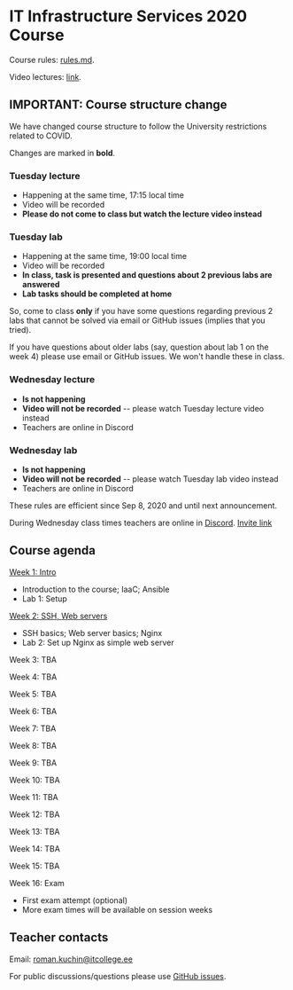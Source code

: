 # IT Infrastructure Services 2020 Course

Course rules: [rules.md](rules.md).

Video lectures: [link](https://echo360.org.uk/section/d36fa51a-ee53-42cd-885e-11a2d2fd0638/public).


## IMPORTANT: Course structure change

We have changed course structure to follow the University restrictions
related to COVID.

Changes are marked in **bold**.

### Tuesday lecture

 - Happening at the same time, 17:15 local time
 - Video will be recorded
 - **Please do not come to class but watch the lecture video instead**

### Tuesday lab

 - Happening at the same time, 19:00 local time
 - Video will be recorded
 - **In class, task is presented and questions about 2 previous labs are answered**
 - **Lab tasks should be completed at home**

So, come to class **only** if you have some questions regarding previous 2 labs
that cannot be solved via email or GitHub issues (implies that you tried).

If you have questions about older labs (say, question about lab 1 on the week 4)
please use email or GitHub issues. We won't handle these in class.

### Wednesday lecture

 - **Is not happening**
 - **Video will not be recorded** -- please watch Tuesday lecture video instead
 - Teachers are online in Discord

### Wednesday lab

 - **Is not happening**
 - **Video will not be recorded** -- please watch Tuesday lab video instead
 - Teachers are online in Discord

These rules are efficient since Sep 8, 2020 and until next announcement.

During Wednesday class times teachers are online in [Discord](https://discord.com/download). [Invite link](https://discord.gg/pyy2zN)


## Course agenda

[Week 1: Intro](./01-intro)
 - Introduction to the course; IaaC; Ansible
 - Lab 1: Setup

[Week 2: SSH, Web servers](./02-web-server)
 - SSH basics; Web server basics; Nginx
 - Lab 2: Set up Nginx as simple web server

Week 3: TBA

Week 4: TBA

Week 5: TBA

Week 6: TBA

Week 7: TBA

Week 8: TBA

Week 9: TBA

Week 10: TBA

Week 11: TBA

Week 12: TBA

Week 13: TBA

Week 14: TBA

Week 15: TBA

Week 16: Exam
 - First exam attempt (optional)
 - More exam times will be available on session weeks


## Teacher contacts

Email: roman.kuchin@itcollege.ee

For public discussions/questions please use [GitHub issues](https://github.com/romankuchin/ica0002-2020/issues).
